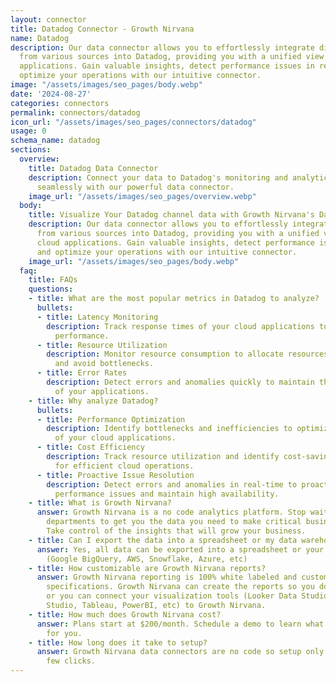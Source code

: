 ```yaml
---
layout: connector
title: Datadog Connector - Growth Nirvana
name: Datadog
description: Our data connector allows you to effortlessly integrate diverse datasets
  from various sources into Datadog, providing you with a unified view of your cloud
  applications. Gain valuable insights, detect performance issues in real-time, and
  optimize your operations with our intuitive connector.
image: "/assets/images/seo_pages/body.webp"
date: '2024-08-27'
categories: connectors
permalink: connectors/datadog
icon_url: "/assets/images/seo_pages/connectors/datadog"
usage: 0
schema_name: datadog
sections:
  overview:
    title: Datadog Data Connector
    description: Connect your data to Datadog's monitoring and analytics platform
      seamlessly with our powerful data connector.
    image_url: "/assets/images/seo_pages/overview.webp"
  body:
    title: Visualize Your Datadog channel data with Growth Nirvana's Datadog Connector
    description: Our data connector allows you to effortlessly integrate diverse datasets
      from various sources into Datadog, providing you with a unified view of your
      cloud applications. Gain valuable insights, detect performance issues in real-time,
      and optimize your operations with our intuitive connector.
    image_url: "/assets/images/seo_pages/body.webp"
  faq:
    title: FAQs
    questions:
    - title: What are the most popular metrics in Datadog to analyze?
      bullets:
      - title: Latency Monitoring
        description: Track response times of your cloud applications to ensure optimal
          performance.
      - title: Resource Utilization
        description: Monitor resource consumption to allocate resources efficiently
          and avoid bottlenecks.
      - title: Error Rates
        description: Detect errors and anomalies quickly to maintain the reliability
          of your applications.
    - title: Why analyze Datadog?
      bullets:
      - title: Performance Optimization
        description: Identify bottlenecks and inefficiencies to optimize the performance
          of your cloud applications.
      - title: Cost Efficiency
        description: Track resource utilization and identify cost-saving opportunities
          for efficient cloud operations.
      - title: Proactive Issue Resolution
        description: Detect errors and anomalies in real-time to proactively address
          performance issues and maintain high availability.
    - title: What is Growth Nirvana?
      answer: Growth Nirvana is a no code analytics platform. Stop waiting for other
        departments to get you the data you need to make critical business decisions.
        Take control of the insights that will grow your business.
    - title: Can I export the data into a spreadsheet or my data warehouse?
      answer: Yes, all data can be exported into a spreadsheet or your data warehouse
        (Google BigQuery, AWS, Snowflake, Azure, etc)
    - title: How customizable are Growth Nirvana reports?
      answer: Growth Nirvana reporting is 100% white labeled and customized to your
        specifications. Growth Nirvana can create the reports so you don’t have to
        or you can connect your visualization tools (Looker Data Studio/Google Data
        Studio, Tableau, PowerBI, etc) to Growth Nirvana.
    - title: How much does Growth Nirvana cost?
      answer: Plans start at $200/month. Schedule a demo to learn what plan is best
        for you.
    - title: How long does it take to setup?
      answer: Growth Nirvana data connectors are no code so setup only requires a
        few clicks.
---
```

